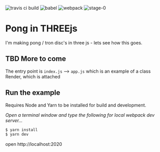 
![travis ci build](https://travis-ci.org/pjkarlik/PongThree.svg?branch=master&style=flat-square)
![babel](https://img.shields.io/badge/babel--core-6.26.0-green.svg?style=flat-square)
![webpack](https://img.shields.io/badge/webpack-3.6.0-51b1c5.svg?style=flat-square)
![stage-0](https://img.shields.io/badge/ECMAScript-6-c55197.svg?style=flat-square)

# Pong in THREEjs

  I'm making pong / tron disc's in three js - lets see how this goes.
##

## TBD More to come

  The entry point is ```index.js``` --> ```app.js``` which is an example of a class Render, which is attached

## Run the example
  Requires Node and Yarn to be installed for build and development.

  *Open a terminal window and type the following for local webpack dev server...*
  ```bash
  $ yarn install
  $ yarn dev
  ```
  open http://localhost:2020


